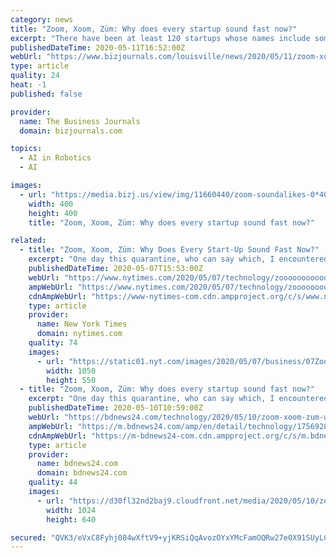 ```yaml
---
category: news
title: "Zoom, Xoom, Züm: Why does every startup sound fast now?"
excerpt: "There have been at least 120 startups whose names include something that sounds like “zoom.” Another fact: They have raised a collective $1.8 billion in funding."
publishedDateTime: 2020-05-11T16:52:00Z
webUrl: "https://www.bizjournals.com/louisville/news/2020/05/11/zoom-xoom-z-m-why-does-every-startup-sound-fast.html"
type: article
quality: 24
heat: -1
published: false

provider:
  name: The Business Journals
  domain: bizjournals.com

topics:
  - AI in Robotics
  - AI

images:
  - url: "https://media.bizj.us/view/img/11660440/zoom-soundalikes-0*400xx2400-2400-0-0.jpg"
    width: 400
    height: 400
    title: "Zoom, Xoom, Züm: Why does every startup sound fast now?"

related:
  - title: "Zoom, Xoom, Züm: Why Does Every Start-Up Sound Fast Now?"
    excerpt: "One day this quarantine, who can say which, I encountered the following pieces of information: Zoom, the videoconferencing company, saw its stock hit a new high; Züm, a ride-sharing venture, cut its work force by a third;"
    publishedDateTime: 2020-05-07T15:53:00Z
    webUrl: "https://www.nytimes.com/2020/05/07/technology/zooooooooooooom.html"
    ampWebUrl: "https://www.nytimes.com/2020/05/07/technology/zooooooooooooom.amp.html"
    cdnAmpWebUrl: "https://www-nytimes-com.cdn.ampproject.org/c/s/www.nytimes.com/2020/05/07/technology/zooooooooooooom.amp.html"
    type: article
    provider:
      name: New York Times
      domain: nytimes.com
    quality: 74
    images:
      - url: "https://static01.nyt.com/images/2020/05/07/business/07Zoom-illo/07Zoom-illo-facebookJumbo.jpg"
        width: 1050
        height: 550
  - title: "Zoom, Xoom, Züm: Why does every startup sound fast now?"
    excerpt: "One day this quarantine, who can say which, I encountered the following pieces of information: Zoom, the videoconferencing company, saw its stock hit a new high; Züm, a ride-sharing venture, cut its workforce by a third;"
    publishedDateTime: 2020-05-10T10:59:00Z
    webUrl: "https://bdnews24.com/technology/2020/05/10/zoom-xoom-zum-why-does-every-startup-sound-fast-now"
    ampWebUrl: "https://m.bdnews24.com/amp/en/detail/technology/1756928"
    cdnAmpWebUrl: "https://m-bdnews24-com.cdn.ampproject.org/c/s/m.bdnews24.com/amp/en/detail/technology/1756928"
    type: article
    provider:
      name: bdnews24.com
      domain: bdnews24.com
    quality: 44
    images:
      - url: "https://d30fl32nd2baj9.cloudfront.net/media/2020/05/10/zoom-graphics-100520-01.jpg/BINARY/zoom-graphics-100520-01.jpg"
        width: 1024
        height: 640

secured: "QVK3/eVxC8Fyhj084wXftV9+yjKRSiQqAvozOYxYMcFamOQRw27e0X91SUyLCdmDkbzkbpx8r9Ou5vRXpW2/CIWETbC1DrmWTlB18UBztYrH/aYaiZBhzO9pLOi1e+Y/+yAadNRv7grAxtPxxz5oKlt7C7vz2mFUeblF/ktwztRAzV4Od9C+qNx4dgRsc+1qtYmcSvj3JkjAllcWRU6A5Hc06xmzSNOUxcROiS0//3wVW168ygEB1k1X1mGtzChcvkxdQ/J0gb5RNy3Bwnn/NdA6bUsvEd7tLbTJekmU1Mm6OHOMV4fffkT8fGiP+eAC;K/gITLKFkC18h7cQXpOTFA=="
---
```


